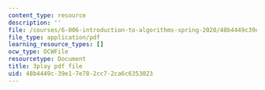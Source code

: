 ```yaml
---
content_type: resource
description: ''
file: /courses/6-006-introduction-to-algorithms-spring-2020/48b4449c39e17e782cc72ca6c6353023_U1JYwHcFfso.pdf
file_type: application/pdf
learning_resource_types: []
ocw_type: OCWFile
resourcetype: Document
title: 3play pdf file
uid: 48b4449c-39e1-7e78-2cc7-2ca6c6353023
---
```

